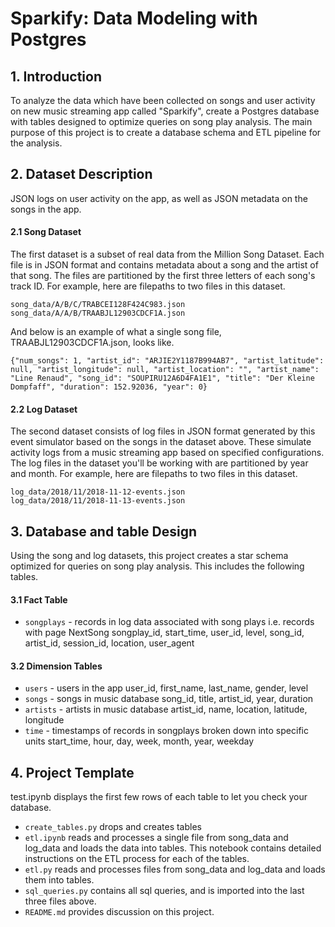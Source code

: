 # Sparkify: Data Modeling with Postgres

## 1. Introduction
To analyze the data which have been collected on songs and user activity on new music streaming app called "Sparkify", create a Postgres database with tables designed to optimize queries on song play analysis. 
The main purpose of this project is to create a database schema and ETL pipeline for the analysis. 

## 2. Dataset Description
JSON logs on user activity on the app, as well as JSON metadata on the songs in the app.

#### 2.1 Song Dataset
The first dataset is a subset of real data from the Million Song Dataset. Each file is in JSON format and contains metadata about a song and the artist of that song. The files are partitioned by the first three letters of each song's track ID. For example, here are filepaths to two files in this dataset.
~~~
song_data/A/B/C/TRABCEI128F424C983.json
song_data/A/A/B/TRAABJL12903CDCF1A.json
~~~
And below is an example of what a single song file, TRAABJL12903CDCF1A.json, looks like.

~~~
{"num_songs": 1, "artist_id": "ARJIE2Y1187B994AB7", "artist_latitude": null, "artist_longitude": null, "artist_location": "", "artist_name": "Line Renaud", "song_id": "SOUPIRU12A6D4FA1E1", "title": "Der Kleine Dompfaff", "duration": 152.92036, "year": 0}
~~~

#### 2.2 Log Dataset 
The second dataset consists of log files in JSON format generated by this event simulator based on the songs in the dataset above. These simulate activity logs from a music streaming app based on specified configurations.
The log files in the dataset you'll be working with are partitioned by year and month. For example, here are filepaths to two files in this dataset.

~~~
log_data/2018/11/2018-11-12-events.json
log_data/2018/11/2018-11-13-events.json
~~~

## 3. Database and table Design
Using the song and log datasets, this project creates a star schema optimized for queries on song play analysis. This includes the following tables.

#### 3.1 Fact Table
* `songplays` - records in log data associated with song plays i.e. records with page NextSong
songplay_id, start_time, user_id, level, song_id, artist_id, session_id, location, user_agent
#### 3.2 Dimension Tables
* `users` - users in the app
user_id, first_name, last_name, gender, level
* `songs` - songs in music database
song_id, title, artist_id, year, duration
* `artists` - artists in music database
artist_id, name, location, latitude, longitude
* `time` - timestamps of records in songplays broken down into specific units
start_time, hour, day, week, month, year, weekday


## 4. Project Template
test.ipynb displays the first few rows of each table to let you check your database.

* `create_tables.py` drops and creates tables
* `etl.ipynb` reads and processes a single file from song_data and log_data and loads the data into tables. This notebook contains detailed instructions on the ETL process for each of the tables.
* `etl.py` reads and processes files from song_data and log_data and loads them into tables.
* `sql_queries.py` contains all sql queries, and is imported into the last three files above.
* `README.md` provides discussion on this project.

